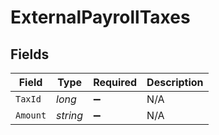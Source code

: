 # ExternalPayrollTaxes


## Fields

| Field              | Type               | Required           | Description        |
| ------------------ | ------------------ | ------------------ | ------------------ |
| `TaxId`            | *long*             | :heavy_minus_sign: | N/A                |
| `Amount`           | *string*           | :heavy_minus_sign: | N/A                |